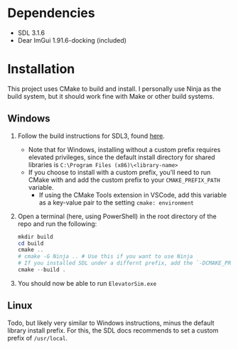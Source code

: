 # Dependencies

- SDL 3.1.6
- Dear ImGui 1.91.6-docking (included)

# Installation

This project uses CMake to build and install.
I personally use Ninja as the build system, but it should work fine with Make or other build systems.

## Windows

1. Follow the build instructions for SDL3, found [here](https://github.com/libsdl-org/SDL/blob/main/docs/README-cmake.md).
    - Note that for Windows, installing without a custom prefix requires elevated privileges, since the default install directory for shared libraries is `C:\Program Files (x86)\<library-name>`
    - If you choose to install with a custom prefix, you'll need to run CMake with and add the custom prefix to your `CMAKE_PREFIX_PATH` variable.
        - If using the CMake Tools extension in VSCode, add this variable as a key-value pair to the setting `cmake: environment`
2. Open a terminal (here, using PowerShell) in the root directory of the repo and run the following: 

    ```Powershell
    mkdir build
    cd build
    cmake ..
    # cmake -G Ninja .. # Use this if you want to use Ninja
    # If you installed SDL under a differnt prefix, add the `-DCMAKE_PREFIX_PATH=<custom-prefix>` flag to this first cmake command
    cmake --build .
    ```
3. You should now be able to run `ElevatorSim.exe`

## Linux

Todo, but likely very similar to Windows instructions, minus the default library install prefix. For this, the SDL docs recommends to set a custom prefix of `/usr/local`.